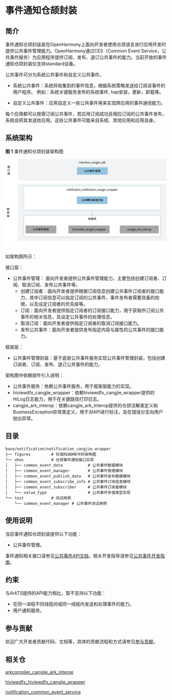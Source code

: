 # 事件通知仓颉封装

## 简介

事件通知仓颉封装是在OpenHarmony上面向开发者使用仓颉语言进行应用开发时提供公共事件管理能力。OpenHarmony通过CES（Common Event Service，公共事件服务）为应用程序提供订阅、发布、退订公共事件的能力。当前开放的事件通知仓颉封装仅支持standard设备。

公共事件可分为系统公共事件和自定义公共事件。

- 系统公共事件：系统将收集到的事件信息，根据系统策略发送给订阅该事件的用户程序。 例如：系统关键服务发布的系统事件, hap安装，更新，卸载等。

- 自定义公共事件：应用自定义一些公共事件用来实现跨应用的事件通信能力。

每个应用都可以按需订阅公共事件，若应用订阅成功且相应订阅的公共事件发布，系统会把其发送给应用。这些公共事件可能来自系统、其他应用和应用自身。

## 系统架构

**图 1** 事件通知仓颉封装架构图

![事件通知仓颉封装架构图](figures/notification_cangjie_wrapper_architecture_zh.png)

如架构图所示：

接口层：

- 公共事件管理： 面向开发者提供公共事件管理能力，主要包括创建订阅者、订阅、取消订阅、发布公共事件等。
  - 创建订阅者：面向开发者提供根据订阅信息创建公共事件订阅者的接口能力，其中订阅信息可以指定订阅的公共事件，事件发布者需要具备的权限，以及设定订阅者的优先级等。
  - 订阅：面向开发者提供指定订阅者的订阅接口能力，用于获取所订阅公共事件的相关信息，及设定公共事件的处理信息。
  - 取消订阅：面向开发者提供指定订阅者的取消订阅接口能力。
  - 发布公共事件：面向开发者提供发布指定内容与属性的公共事件的接口能力。

框架层：
- 公共事件管理封装：基于底层公共事件服务实现公共事件管理封装，包括创建订阅者、订阅、发布、退订公共事件的能力。

架构图中依赖部件引入说明：
- 公共事件服务：依赖公共事件服务，用于框架层能力的实现。
- hiviewdfx_cangjie_wrapper：依赖hiviewdfx_cangjie_wrapper提供的HiLog日志能力，用于在关键路径打印日志。
- cangjie_ark_interop：依赖cangjie_ark_interop提供的仓颉注解类定义和BusinessException异常类定义，用于对API进行标注，及在错误分支向用户抛出异常。

## 目录

```
base/notification/notification_cangjie_wrapper
├── figures         # 存放README中的架构图
└── ohos            # 仓颉事件通知接口实现
│   ├── common_event_data           # 公共事件数据模块
│   ├── common_event_manager        # 公共事件管理模块
│   ├── common_event_publish_data   # 公共事件发布数据模块
│   ├── common_event_subscribe_info # 公共事件订阅信息模块
│   ├── common_event_subscriber     # 公共事件订阅者模块
│   └── value_type                  # 公共事件多值类型实现
└── test            # 测试用例
    └── common_event_manager # 公共事件测试用例
```

## 使用说明

当前事件通知仓颉封装提供以下功能：

- 公共事件管理。

事件通知相关接口请参见[公共事件API文档](https://gitcode.com/openharmony-sig/arkcompiler_cangjie_ark_interop/blob/master/doc/API_Reference/source_zh_cn/apis/BasicServicesKit/cj-apis-common_event_manager.md)，相关开发指导请参见[公共事件开发指南](https://gitcode.com/openharmony-sig/arkcompiler_cangjie_ark_interop/tree/master/doc/Dev_Guide/source_zh_cn/basic-services/common-event)。

## 约束

与ArkTS提供的API能力相比，暂不支持以下功能：

- 在同一进程不同线程间或同一线程内发送和处理事件的能力。
- 用户通知服务。

## 参与贡献

欢迎广大开发者贡献代码、文档等，具体的贡献流程和方式请参见[参与贡献](https://gitcode.com/openharmony/docs/blob/master/zh-cn/contribute/%E5%8F%82%E4%B8%8E%E8%B4%A1%E7%8C%AE.md)。

## 相关仓

[arkcompiler_cangjie_ark_interop](https://gitcode.com/openharmony-sig/arkcompiler_cangjie_ark_interop)

[hiviewdfx_hiviewdfx_cangjie_wrapper](https://gitcode.com/openharmony-sig/hiviewdfx_hiviewdfx_cangjie_wrapper)

[notification_common_event_service](https://gitcode.com/openharmony/notification_common_event_service)
